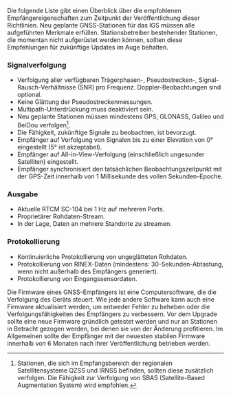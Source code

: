 Die folgende Liste gibt einen Überblick über die empfohlenen Empfängereigenschaften zum Zeitpunkt der Veröffentlichung dieser Richtlinien. Neu geplante GNSS-Stationen für das IGS müssen alle aufgeführten Merkmale erfüllen. Stationsbetreiber bestehender Stationen, die momentan nicht aufgerüstet werden können, sollten diese Empfehlungen für zukünftige Updates im Auge behalten.

### Signalverfolgung

- Verfolgung aller verfügbaren Trägerphasen-, Pseudostrecken-, Signal-Rausch-Verhältnisse (SNR) pro Frequenz. Doppler-Beobachtungen sind optional.
- Keine Glättung der Pseudostreckenmessungen.
- Multipath-Unterdrückung muss deaktiviert sein.
- Neu geplante Stationen müssen mindestens GPS, GLONASS, Galileo und BeiDou verfolgen[^1].
- Die Fähigkeit, zukünftige Signale zu beobachten, ist bevorzugt.
- Empfänger auf Verfolgung von Signalen bis zu einer Elevation von 0° eingestellt (5° ist akzeptabel).
- Empfänger auf All-in-View-Verfolgung (einschließlich ungesunder Satelliten) eingestellt.
- Empfänger synchronisiert den tatsächlichen Beobachtungszeitpunkt mit der GPS-Zeit innerhalb von 1 Millisekunde des vollen Sekunden-Epoche.

### Ausgabe

- Aktuelle RTCM SC-104 bei 1 Hz auf mehreren Ports.
- Proprietärer Rohdaten-Stream.
- In der Lage, Daten an mehrere Standorte zu streamen.

### Protokollierung

- Kontinuierliche Protokollierung von ungeglätteten Rohdaten.
- Protokollierung von RINEX-Daten (mindestens: 30-Sekunden-Abtastung, wenn nicht außerhalb des Empfängers generiert).
- Protokollierung von Eingangssensordaten.

Die Firmware eines GNSS-Empfängers ist eine Computersoftware, die die Verfolgung des Geräts steuert. Wie jede andere Software kann auch eine Firmware aktualisiert werden, um entweder Fehler zu beheben oder die Verfolgungsfähigkeiten des Empfängers zu verbessern. Vor dem Upgrade sollte eine neue Firmware gründlich getestet werden und nur an Stationen in Betracht gezogen werden, bei denen sie von der Änderung profitieren. Im Allgemeinen sollte der Empfänger mit der neuesten stabilen Firmware innerhalb von 6 Monaten nach ihrer Veröffentlichung betrieben werden.

[^1]: Stationen, die sich im Empfangsbereich der regionalen Satellitensysteme QZSS und IRNSS befinden, sollten diese zusätzlich verfolgen. Die Fähigkeit zur Verfolgung von SBAS (Satellite-Based Augmentation System) wird empfohlen.